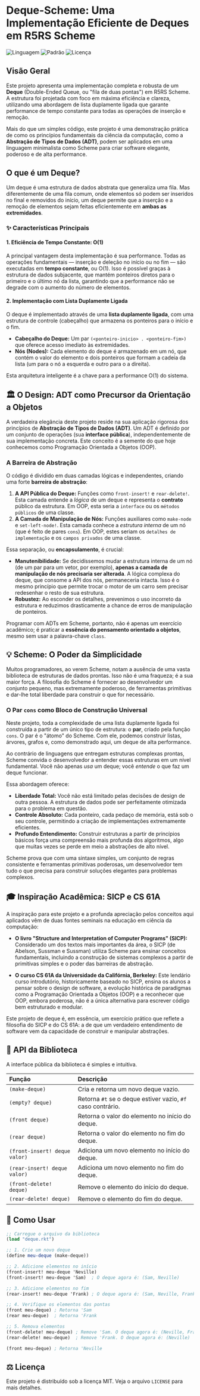 # Deque-Scheme: Uma Implementação Eficiente de Deques em R5RS Scheme

![Linguagem](https://img.shields.io/badge/linguagem-Scheme-blue.svg)
![Padrão](https://img.shields.io/badge/padrão-R5RS-orange.svg)
![Licença](https://img.shields.io/badge/licença-MIT-green.svg)

## Visão Geral

Este projeto apresenta uma implementação completa e robusta de um **Deque** (Double-Ended Queue, ou "fila de duas pontas") em R5RS Scheme. A estrutura foi projetada com foco em máxima eficiência e clareza, utilizando uma abordagem de lista duplamente ligada que garante performance de tempo constante para todas as operações de inserção e remoção.

Mais do que um simples código, este projeto é uma demonstração prática de como os princípios fundamentais da ciência da computação, como a **Abstração de Tipos de Dados (ADT)**, podem ser aplicados em uma linguagem minimalista como Scheme para criar software elegante, poderoso e de alta performance.

## O que é um Deque?

Um deque é uma estrutura de dados abstrata que generaliza uma fila. Mas diferentemente de uma fila comum, onde elementos só podem ser inseridos no final e removidos do início, um deque permite que a inserção e a remoção de elementos sejam feitas eficientemente em **ambas as extremidades**.

### ✨ Características Principais

#### 1. Eficiência de Tempo Constante: O(1)

A principal vantagem desta implementação é sua performance. Todas as operações fundamentais — inserção e deleção no início ou no fim — são executadas em **tempo constante**, ou O(1). Isso é possível graças à estrutura de dados subjacente, que mantém ponteiros diretos para o primeiro e o último nó da lista, garantindo que a performance não se degrade com o aumento do número de elementos.

#### 2. Implementação com Lista Duplamente Ligada

O deque é implementado através de uma **lista duplamente ligada**, com uma estrutura de controle (cabeçalho) que armazena os ponteiros para o início e o fim.

* **Cabeçalho do Deque:** Um par `(<ponteiro-inicio> . <ponteiro-fim>)` que oferece acesso imediato às extremidades.
* **Nós (Nodes):** Cada elemento do deque é armazenado em um nó, que contém o valor do elemento e dois ponteiros que formam a cadeia da lista (um para o nó a esquerda e outro para o a direita).

Esta arquitetura inteligente é a chave para a performance O(1) do sistema.

## 🏛️ O Design: ADT como Precursor da Orientação a Objetos

A verdadeira elegância deste projeto reside na sua aplicação rigorosa dos princípios de **Abstração de Tipos de Dados (ADT)**. Um ADT é definido por um conjunto de operações (sua **interface pública**), independentemente de sua implementação concreta. Este conceito é a semente do que hoje conhecemos como Programação Orientada a Objetos (OOP).

### A Barreira de Abstração

O código é dividido em duas camadas lógicas e independentes, criando uma forte **barreira de abstração**:

1.  **A API Pública do Deque:** Funções como `front-insert!` e `rear-delete!`. Esta camada entende a *lógica* de um deque e representa o **contrato** público da estrutura. Em OOP, esta seria a `interface` ou os `métodos públicos` de uma classe.
2.  **A Camada de Manipulação de Nós:** Funções auxiliares como `make-node` e `set-left-node!`. Esta camada conhece a *estrutura interna* de um nó (que é feito de pares `cons`). Em OOP, estes seriam os `detalhes de implementação` e os `campos privados` de uma classe.

Essa separação, ou **encapsulamento**, é crucial:

* **Manutenibilidade:** Se decidíssemos mudar a estrutura interna de um nó (de um par para um vetor, por exemplo), **apenas a camada de manipulação de nós precisaria ser alterada**. A lógica complexa do deque, que consome a API dos nós, permaneceria intacta. Isso é o mesmo princípio que permite trocar o motor de um carro sem precisar redesenhar o resto de sua estrutura.
* **Robustez:** Ao esconder os detalhes, prevenimos o uso incorreto da estrutura e reduzimos drasticamente a chance de erros de manipulação de ponteiros.

Programar com ADTs em Scheme, portanto, não é apenas um exercício acadêmico; é praticar a **essência do pensamento orientado a objetos**, mesmo sem usar a palavra-chave `class`.

## 💡 Scheme: O Poder da Simplicidade

Muitos programadores, ao verem Scheme, notam a ausência de uma vasta biblioteca de estruturas de dados prontas. Isso não é uma fraqueza; é a sua maior força. A filosofia do Scheme é fornecer ao desenvolvedor um conjunto pequeno, mas extremamente poderoso, de ferramentas primitivas e dar-lhe total liberdade para construir o que for necessário.

### O Par `cons` como Bloco de Construção Universal

Neste projeto, toda a complexidade de uma lista duplamente ligada foi construída a partir de um único tipo de estrutura: o **par**, criado pela função `cons`. O par é o "átomo" do Scheme. Com ele, podemos construir listas, árvores, grafos e, como demonstrado aqui, um deque de alta performance.

Ao contrário de linguagens que entregam estruturas complexas prontas, Scheme convida o desenvolvedor a entender essas estruturas em um nível fundamental. Você não apenas *usa* um deque; você *entende* o que faz um deque funcionar.

Essa abordagem oferece:

* **Liberdade Total:** Você não está limitado pelas decisões de design de outra pessoa. A estrutura de dados pode ser perfeitamente otimizada para o problema em questão.
* **Controle Absoluto:** Cada ponteiro, cada pedaço de memória, está sob o seu controle, permitindo a criação de implementações extremamente eficientes.
* **Profundo Entendimento:** Construir estruturas a partir de princípios básicos força uma compreensão mais profunda dos algoritmos, algo que muitas vezes se perde em meio a abstrações de alto nível.

Scheme prova que com uma sintaxe simples, um conjunto de regras consistente e ferramentas primitivas poderosas, um desenvolvedor tem tudo o que precisa para construir soluções elegantes para problemas complexos.

## 🎓 Inspiração Acadêmica: SICP e CS 61A

A inspiração para este projeto e a profunda apreciação pelos conceitos aqui aplicados vêm de duas fontes seminais na educação em ciência da computação:

* **O livro "Structure and Interpretation of Computer Programs" (SICP):** Considerado um dos textos mais importantes da área, o SICP (de Abelson, Sussman e Sussman) utiliza Scheme para ensinar conceitos fundamentais, incluindo a construção de sistemas complexos a partir de primitivas simples e o poder das barreiras de abstração.

* **O curso CS 61A da Universidade da Califórnia, Berkeley:** Este lendário curso introdutório, historicamente baseado no SICP, ensina os alunos a pensar sobre o design de software, a evolução histórica de paradigmas como a Programação Orientada a Objetos (OOP) e a reconhecer que OOP, embora poderosa, não é a única alternativa para escrever código bem estruturado e modular.

Este projeto de deque é, em essência, um exercício prático que reflete a filosofia do SICP e do CS 61A: a de que um verdadeiro entendimento de software vem da capacidade de construir e manipular abstrações.

## 📖 API da Biblioteca

A interface pública da biblioteca é simples e intuitiva.

| Função                  | Descrição                                         |
| :---------------------- | :------------------------------------------------ |
| `(make-deque)`          | Cria e retorna um novo deque vazio.               |
| `(empty? deque)`        | Retorna `#t` se o deque estiver vazio, `#f` caso contrário. |
| `(front deque)`         | Retorna o valor do elemento no início do deque.   |
| `(rear deque)`          | Retorna o valor do elemento no fim do deque.      |
| `(front-insert! deque valor)` | Adiciona um novo elemento no início do deque.     |
| `(rear-insert! deque valor)`  | Adiciona um novo elemento no fim do deque.        |
| `(front-delete! deque)` | Remove o elemento do início do deque.             |
| `(rear-delete! deque)`  | Remove o elemento do fim do deque.                |

## 🚀 Como Usar

```scheme
;; Carregue o arquivo da biblioteca
(load "deque.rkt")

;; 1. Crie um novo deque
(define meu-deque (make-deque))

;; 2. Adicione elementos no início
(front-insert! meu-deque 'Neville)
(front-insert! meu-deque 'Sam)  ; O deque agora é: (Sam, Neville)

;; 3. Adicione elementos no fim
(rear-insert! meu-deque 'Frank) ; O deque agora é: (Sam, Neville, Frank)

;; 4. Verifique os elementos das pontas
(front meu-deque) ; Retorna 'Sam
(rear meu-deque)  ; Retorna 'Frank

;; 5. Remova elementos
(front-delete! meu-deque) ; Remove 'Sam. O deque agora é: (Neville, Frank)
(rear-delete! meu-deque)  ; Remove 'Frank. O deque agora é: (Neville)

(front meu-deque) ; Retorna 'Neville
```

## ⚖️ Licença

Este projeto é distribuído sob a licença MIT. Veja o arquivo `LICENSE` para mais detalhes.
